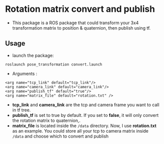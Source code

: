 # Rotation matrix convert and publish

- This package is a ROS package that could transform your 3x4 transformation matrix to position & quaternion, then publish using tf.


## Usage
- launch the package:
```
roslaunch pose_transformation convert.launch
```
- Arguments : 
```
<arg name="tcp_link" default="tcp_link"/>
<arg name="camera_link" default="camera_link"/>
<arg name="publish_tf" default="true"/>
<arg name="matrix_file" default="rotation.txt" />
```
- **tcp_link** and **camera_link** are the tcp and camera frame you want to call in tf tree.
- **publish_tf** is set to true by default. If you set to **false**, it will only convert the rotation matrix to quaternion,.
- **matrix_file** is located inside the ```/data``` directory. Now, I use **rotation.txt** as an example. You could store all your tcp to camera matrix inside ```/data``` and choose which to convert and publish
